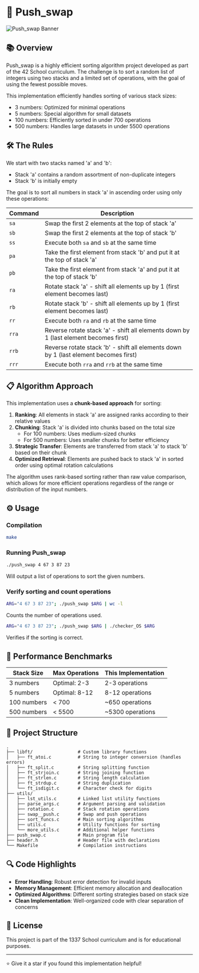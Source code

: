 # 🔄 Push_swap

![Push_swap Banner](https://raw.githubusercontent.com/byaliego/42-project-badges/main/badges/push_swapm.png)

## 📚 Overview

Push_swap is a highly efficient sorting algorithm project developed as part of the 42 School curriculum. The challenge is to sort a random list of integers using two stacks and a limited set of operations, with the goal of using the fewest possible moves.

This implementation efficiently handles sorting of various stack sizes:
- 3 numbers: Optimized for minimal operations
- 5 numbers: Special algorithm for small datasets
- 100 numbers: Efficiently sorted in under 700 operations
- 500 numbers: Handles large datasets in under 5500 operations

## 🛠️ The Rules

We start with two stacks named 'a' and 'b':
- Stack 'a' contains a random assortment of non-duplicate integers
- Stack 'b' is initially empty

The goal is to sort all numbers in stack 'a' in ascending order using only these operations:

| Command | Description |
|---------|-------------|
| `sa` | Swap the first 2 elements at the top of stack 'a' |
| `sb` | Swap the first 2 elements at the top of stack 'b' |
| `ss` | Execute both `sa` and `sb` at the same time |
| `pa` | Take the first element from stack 'b' and put it at the top of stack 'a' |
| `pb` | Take the first element from stack 'a' and put it at the top of stack 'b' |
| `ra` | Rotate stack 'a' - shift all elements up by 1 (first element becomes last) |
| `rb` | Rotate stack 'b' - shift all elements up by 1 (first element becomes last) |
| `rr` | Execute both `ra` and `rb` at the same time |
| `rra` | Reverse rotate stack 'a' - shift all elements down by 1 (last element becomes first) |
| `rrb` | Reverse rotate stack 'b' - shift all elements down by 1 (last element becomes first) |
| `rrr` | Execute both `rra` and `rrb` at the same time |

## 📋 Algorithm Approach

This implementation uses a **chunk-based approach** for sorting:

1. **Ranking**: All elements in stack 'a' are assigned ranks according to their relative values
2. **Chunking**: Stack 'a' is divided into chunks based on the total size
   - For 100 numbers: Uses medium-sized chunks
   - For 500 numbers: Uses smaller chunks for better efficiency
3. **Strategic Transfer**: Elements are transferred from stack 'a' to stack 'b' based on their chunk
4. **Optimized Retrieval**: Elements are pushed back to stack 'a' in sorted order using optimal rotation calculations

The algorithm uses rank-based sorting rather than raw value comparison, which allows for more efficient operations regardless of the range or distribution of the input numbers.

## ⚙️ Usage

### Compilation
```bash
make
```

### Running Push_swap
```bash
./push_swap 4 67 3 87 23
```
Will output a list of operations to sort the given numbers.

### Verify sorting and count operations
```bash
ARG="4 67 3 87 23"; ./push_swap $ARG | wc -l
```
Counts the number of operations used.

```bash
ARG="4 67 3 87 23"; ./push_swap $ARG | ./checker_OS $ARG
```
Verifies if the sorting is correct.

## 🧪 Performance Benchmarks

| Stack Size | Max Operations | This Implementation |
|------------|----------------|---------------------|
| 3 numbers  | Optimal: 2-3   | 2-3 operations      |
| 5 numbers  | Optimal: 8-12  | 8-12 operations     |
| 100 numbers| < 700          | ~650 operations     |
| 500 numbers| < 5500         | ~5300 operations    |

## 📁 Project Structure

```
.
├── libft/                 # Custom library functions
│   ├── ft_atoi.c          # String to integer conversion (handles errors)
│   ├── ft_split.c         # String splitting function
│   ├── ft_strjoin.c       # String joining function
│   ├── ft_strlen.c        # String length calculation
│   ├── ft_strdup.c        # String duplication
│   └── ft_isdigit.c       # Character check for digits
├── utils/
│   ├── lst_utils.c        # Linked list utility functions
│   ├── parse_args.c       # Argument parsing and validation
│   ├── rotation.c         # Stack rotation operations
│   ├── swap__push.c       # Swap and push operations
│   ├── sort_funcs.c       # Main sorting algorithms 
│   ├── utils.c            # Utility functions for sorting
│   └── more_utils.c       # Additional helper functions
├── push_swap.c            # Main program file
├── header.h               # Header file with declarations
└── Makefile               # Compilation instructions
```

## 🔍 Code Highlights

- **Error Handling**: Robust error detection for invalid inputs
- **Memory Management**: Efficient memory allocation and deallocation
- **Optimized Algorithms**: Different sorting strategies based on stack size
- **Clean Implementation**: Well-organized code with clear separation of concerns

## 📜 License

This project is part of the 1337 School curriculum and is for educational purposes.


---

⭐ Give it a star if you found this implementation helpful!
